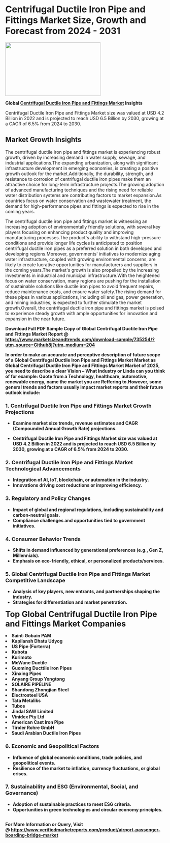<H1>Centrifugal Ductile Iron Pipe and Fittings Market Size, Growth and Forecast from 2024 - 2031</H1><img class="aligncenter size-medium wp-image-584254" src="https://thirdeyenews.in/wp-content/uploads/2024/09/Global-Market-Research-300x168.jpeg" alt="" width="300" height="168" /><p><strong>Global&nbsp;<a href="https://www.marketsizeandtrends.com/download-sample/735254/?utm_source=Github8j?utm_medium=204">Centrifugal Ductile Iron Pipe and Fittings Market</a> Insights</strong></p><p>Centrifugal Ductile Iron Pipe and Fittings Market size was valued at USD 4.2 Billion in 2022 and is projected to reach USD 6.5 Billion by 2030, growing at a CAGR of 6.5% from 2024 to 2030.</p><p><h2>Market Growth Insights</h2> <p>The centrifugal ductile iron pipe and fittings market is experiencing robust growth, driven by increasing demand in water supply, sewage, and industrial applications.The expanding urbanization, along with significant infrastructure development in emerging economies, is creating a positive growth outlook for the market.Additionally, the durability, strength, and resistance to corrosion of centrifugal ductile iron pipes make them an attractive choice for long-term infrastructure projects.The growing adoption of advanced manufacturing techniques and the rising need for reliable water distribution systems are contributing factors to market expansion.As countries focus on water conservation and wastewater treatment, the demand for high-performance pipes and fittings is expected to rise in the coming years.<strong></strong> </p> <p>The centrifugal ductile iron pipe and fittings market is witnessing an increasing adoption of environmentally friendly solutions, with several key players focusing on enhancing product quality and improving manufacturing processes.The product's ability to withstand high-pressure conditions and provide longer life cycles is anticipated to position centrifugal ductile iron pipes as a preferred solution in both developed and developing regions.Moreover, governments' initiatives to modernize aging water infrastructure, coupled with growing environmental concerns, are likely to create lucrative opportunities for manufacturers and suppliers in the coming years.The market's growth is also propelled by the increasing investments in industrial and municipal infrastructure.With the heightened focus on water conservation, many regions are pushing for the installation of sustainable solutions like ductile iron pipes to avoid frequent repairs, reduce maintenance costs, and ensure water safety.The rising demand for these pipes in various applications, including oil and gas, power generation, and mining industries, is expected to further stimulate the market growth.Overall, the centrifugal ductile iron pipe and fittings market is poised to experience steady growth with ample opportunities for innovation and expansion in the near future.<strong></p><p><span class=""><strong>Download Full PDF Sample Copy of Global Centrifugal Ductile Iron Pipe and Fittings Market Report</strong> @ <a href="https://www.marketsizeandtrends.com/download-sample/735254/?utm_source=Github8j?utm_medium=204" target="_blank">https://www.marketsizeandtrends.com/download-sample/735254/?utm_source=Github8j?utm_medium=204</a></span></p><p>In order to make an accurate and perceptive description of future scope of a Global&nbsp;Centrifugal Ductile Iron Pipe and Fittings Market Market as Global&nbsp;Centrifugal Ductile Iron Pipe and Fittings Market Market of 2025, you need to describe a clear Vision &ndash; What Industry or Linda can you think of for example: Quote from a Technology, healthcare, automotive, renewable energy, name the market you are Reffering to.However, some general trends and factors usually impact market reports and their future outlook include:</p><h3>1.&nbsp;<strong>Centrifugal Ductile Iron Pipe and Fittings Market Growth Projections</strong></h3><ul><li>Examine market size trends, revenue estimates and CAGR (Compounded Annual Growth Rate) projections.</li><li><p>Centrifugal Ductile Iron Pipe and Fittings Market size was valued at USD 4.2 Billion in 2022 and is projected to reach USD 6.5 Billion by 2030, growing at a CAGR of 6.5% from 2024 to 2030.</p></li></ul><h3>2.&nbsp;<strong>Centrifugal Ductile Iron Pipe and Fittings Market Technological Advancements</strong></h3><ul><li>Integration of AI, IoT, blockchain, or automation in the industry.</li><li>Innovations driving cost reductions or improving efficiency.</li></ul><h3>3.&nbsp;<strong>Regulatory and Policy Changes</strong></h3><ul><li>Impact of global and regional regulations, including sustainability and carbon-neutral goals.</li><li>Compliance challenges and opportunities tied to government initiatives.</li></ul><h3>4.&nbsp;<strong>Consumer Behavior Trends</strong></h3><ul><li>Shifts in demand influenced by generational preferences (e.g., Gen Z, Millennials).</li><li>Emphasis on eco-friendly, ethical, or personalized products/services.</li></ul><h3>5.&nbsp;<strong>Global Centrifugal Ductile Iron Pipe and Fittings Market Competitive Landscape</strong></h3><ul><li>Analysis of key players, new entrants, and partnerships shaping the industry.</li><li>Strategies for differentiation and market penetration.</li></ul><p data-pm-slice="1 1 []"><span style="color: inherit; font-family: inherit; font-size: 25px;">Top Global Centrifugal Ductile Iron Pipe and Fittings Market Companies</span></p><div class="" data-test-id=""><p><li>Saint-Gobain PAM</li><li> Kapilansh Dhatu Udyog</li><li> US Pipe (Forterra)</li><li> Kubota</li><li> Kurimoto</li><li> McWane Ductile</li><li> Guoming Ducttile Iron Pipes</li><li> Xinxing Pipes</li><li> Anyang Group Yongtong</li><li> SOLAIRE PIPELINE</li><li> Shandong Zhongjian Steel</li><li> Electrosteel USA</li><li> Tata Metaliks</li><li> Tubos</li><li> Jindal SAW Limited</li><li> Vinidex Pty Ltd</li><li> American Cast Iron Pipe</li><li> Tiroler Rohre GmbH</li><li> Saudi Arabian Ductile Iron Pipes</li></p></div><h3>6.&nbsp;<strong>Economic and Geopolitical Factors</strong></h3><ul><li>Influence of global economic conditions, trade policies, and geopolitical events.</li><li>Resilience of the market to inflation, currency fluctuations, or global crises.</li></ul><h3>7.&nbsp;<strong>Sustainability and ESG (Environmental, Social, and Governance)</strong></h3><ul><li>Adoption of sustainable practices to meet ESG criteria.</li><li>Opportunities in green technologies and circular economy principles.</li></ul><h2><strong style="font-size: 14px;">For More Information or Query, Visit @&nbsp;</strong><a style="background-color: #ffffff; font-size: 14px;" href="https://www.marketsizeandtrends.com/report/centrifugal-ductile-iron-pipe-and-fittings-market/" target="_blank">https://www.verifiedmarketreports.com/product/airport-passenger-boarding-bridge-market</a></h2>